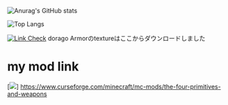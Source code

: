 ![Anurag's GitHub stats](https://github-readme-stats.vercel.app/api?username=hrmcngs&show_icons=true&theme=dark)

![Top Langs](https://github-readme-stats.vercel.app/api/top-langs/?username=hrmcngs&layout=compact)

[![Link Check](https://github.com/janosh/awesome-normalizing-flows/actions/workflows/link-check.yml/badge.svg)](https://github.com/GitPois1x/DragonLoot/tree/1.20/src/main/resources/assets/dragonloot/textures)
dorago Armorのtextureはここからダウンロードしました

# my mod link


[![]([https://cf.way2muchnoise.eu/title/the-four-primitives-and-weapons_Get_Today!.svg])]
https://www.curseforge.com/minecraft/mc-mods/the-four-primitives-and-weapons

